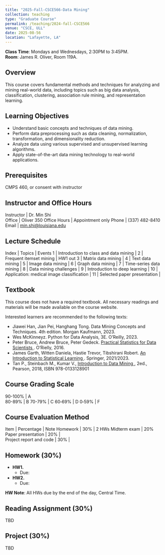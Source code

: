 ```yaml
---
title: "2025-Fall-CSCE566-Data Mining"
collection: teaching
type: "Graduate Course"
permalink: /teaching/2024-fall-CSCE566
venue: "CSCE, ULL"
date: 2025-08-56
location: "Lafayette, LA"
---
```


**Class Time**: Mondays and Wednesdays, 2:30PM to 3:45PM.  
**Room**: James R. Oliver, Room 119A.

## Overview
This course covers fundamental methods and techniques for analyzing and mining real-world data, including topics such as big data analysis, classification, clustering, association rule mining, and representation learning.

## Learning Objectives
- Understand basic concepts and techniques of data mining.
- Perform data preprocessing such as data cleaning, normalization, transformation, and dimensionality reduction.
- Analyze data using various supervised and unsupervised learning algorithms.
- Apply state-of-the-art data mining technology to real-world applications.

## Prerequisites
CMPS 460, or consent with instructor

## Instructor and Office Hours

Instructor    | Dr. Min Shi   
Office        | Oliver 350
Office Hours  | Appointment only
Phone         | (337) 482-8410 
Email         | min.shi@louisiana.edu

## Lecture Schedule 

Index | Topics                               | Events
1    | Introduction to class and data mining |
2    | Frequent itemset mining               | HW1 out
3    | Matrix data mining                    |
4    | Text data mining                      |
5    | Image data mining                     |
6    | Graph data mining                     |
7    | Time-series data mining               |
8    | Data mining challenges                |
9    | Introduction to deep learning         |
10   | Application: medical image classification |
11   | Selected paper presentation           |

## Textbook
This course does not have a required textbook. All necessary readings and materials will be made available on the course website. 

Interested learners are recommended to the following texts:

- Jiawei Han, Jian Pei, Hanghang Tong. <a herf="https://datamineaz.org/textbooks/hanDataMiningConceptual.pdf">Data Mining Concepts and Techniques</a>. 4th edition. Morgan Kaufmann, 2023.
- Wes McKinneyz. Python for Data Analysis, 3E. O’Reilly, 2023.
- Peter Bruce, Andrew Bruce, Peter Gedeck. <a href="https://wesmckinney.com/book/"> Practical Statistics for Data Scientists <a>. O’Rielly, 2016.
- James Garth, Witten Daniela, Hastie Trevor, Tibshirani Robert. <a href="https://www.statlearning.com/"> An Introduction to Statistical Learning <a>. Springer, 2021/2023.
- Tan P., Steinbach M., Kumar V., <a href="https://www.ceom.ou.edu/media/docs/upload/Pang-Ning_Tan_Michael_Steinbach_Vipin_Kumar_-_Introduction_to_Data_Mining-Pe_NRDK4fi.pdf"> Introduction to Data Mining <a>, 2ed., Pearson, 2018, ISBN 978-0133128901


## Course Grading Scale

90-100%       | A   
80-89%        | B
70-79%        | C 
60‐69%        | D 
0‐59%         | F

## Course Evaluation Method

Item                     | Percentage | Note
Homework                 | 30% |   2 HWs
Midterm exam             | 20%
Paper presentation       | 20% |  
Project report and code  | 30% |

## Homework (30%)
- **HW1.** 
    - Due: 
- **HW2.** 
    - Due:

**HW Note**: All HWs due by the end of the day, Central Time. 

## Reading Assignment (30%)
TBD

## Project (30%)
TBD